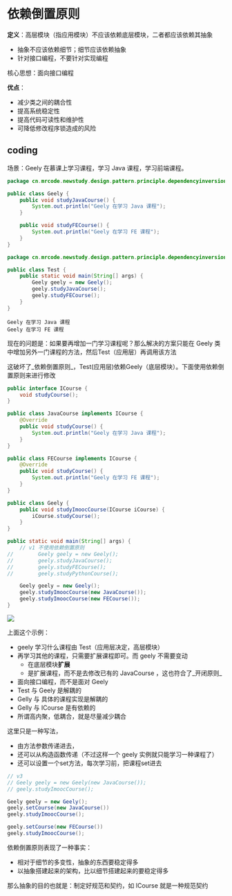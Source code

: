 # 依赖倒置原则

**定义**：高层模块（指应用模块）不应该依赖底层模块，二者都应该依赖其抽象

* 抽象不应该依赖细节；细节应该依赖抽象
* 针对接口编程，不要针对实现编程

核心思想：面向接口编程

**优点**：

* 减少类之间的耦合性
* 提高系统稳定性
* 提高代码可读性和维护性
* 可降低修改程序锁造成的风险

## coding

场景：Geely 在慕课上学习课程，学习 Java 课程，学习前端课程。

```java
package cn.mrcode.newstudy.design.pattern.principle.dependencyinversion;

public class Geely {
    public void studyJavaCourse() {
        System.out.println("Geely 在学习 Java 课程");
    }

    public void studyFECourse() {
        System.out.println("Geely 在学习 FE 课程");
    }
}

```

```java
package cn.mrcode.newstudy.design.pattern.principle.dependencyinversion;

public class Test {
    public static void main(String[] args) {
        Geely geely = new Geely();
        geely.studyJavaCourse();
        geely.studyFECourse();
    }
}

```

```
Geely 在学习 Java 课程
Geely 在学习 FE 课程
```

现在的问题是：如果要再增加一门学习课程呢？那么解决的方案只能在 Geely 类中增加另外一门课程的方法，然后Test（应用层）再调用该方法

这破坏了_依赖倒置原则_，Test(应用层)依赖Geely（底层模块）。下面使用依赖倒置原则来进行修改

```java
public interface ICourse {
    void studyCourse();
}
```

```java
public class JavaCourse implements ICourse {
    @Override
    public void studyCourse() {
        System.out.println("Geely 在学习 Java 课程");
    }
}
```

```java
public class FECourse implements ICourse {
    @Override
    public void studyCourse() {
        System.out.println("Geely 在学习 FE 课程");
    }
}
```

```java
public class Geely {
    public void studyImoocCourse(ICourse iCourse) {
        iCourse.studyCourse();
    }
}
```

```java
public static void main(String[] args) {
    // v1 不使用依赖倒置原则
//        Geely geely = new Geely();
//        geely.studyJavaCourse();
//        geely.studyFECourse();
//        geely.studyPythonCourse();

    Geely geely = new Geely();
    geely.studyImoocCourse(new JavaCourse());
    geely.studyImoocCourse(new FECourse());
}
```

![](../https://txxs.github.io/pic/imocc/designpattern/markdown-img-paste-20180826105433811.png)

上面这个示例：

* geely 学习什么课程由 Test（应用层决定，高层模块）
* 再学习其他的课程，只需要扩展课程即可。而 geely 不需要变动
  - 在底层模块**扩展**
  - 是扩展课程，而不是去修改已有的 JavaCourse ，这也符合了_开闭原则_
* 面向接口编程，而不是面对 Geely
* Test 与 Geely 是解耦的
* Gelly 与 具体的课程实现是解耦的
* Gelly 与 ICourse 是有依赖的
* 所谓高内聚，低耦合，就是尽量减少耦合

这里只是一种写法，

* 由方法参数传递进去，
* 还可以从构造函数传递（不过这样一个 geely 实例就只能学习一种课程了）
* 还可以设置一个set方法，每次学习前，把课程set进去

```java
// v3
// Geely geely = new Geely(new JavaCourse());
// geely.studyImoocCourse();

Geely geely = new Geely();
geely.setCourse(new JavaCourse())
geely.studyImoocCourse();

geely.setCourse(new FECourse())
geely.studyImoocCourse();
```

依赖倒置原则表现了一种事实：

* 相对于细节的多变性，抽象的东西要稳定得多
* 以抽象搭建起来的架构，比以细节搭建起来的要稳定得多

那么抽象的目的也就是：制定好规范和契约，如 ICourse 就是一种规范契约
